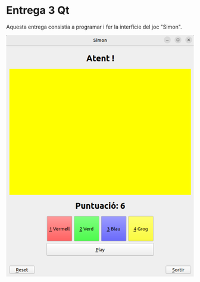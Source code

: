 # Entrega 3 Qt

Aquesta entrega consistia a programar i fer la interfície del joc "Simon".

![Aplicación Simon](imgSimon.png)

